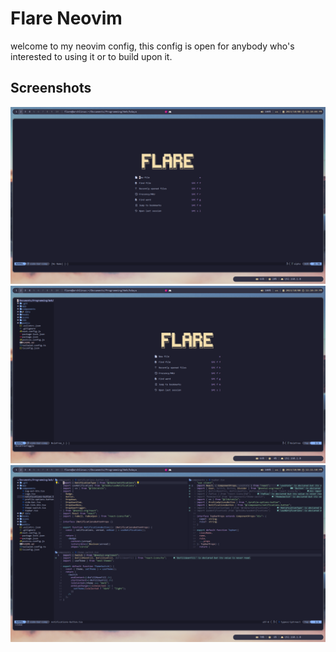 # Flare Neovim
welcome to my neovim config, this config is open for anybody who's interested to using it or to build upon it.
## Screenshots
![the startup page](./screenshots/nvim1.png)
![the nvim tree plugin with the startup page](./screenshots/nvim2.png)
![split screen with a gorgeous UI interface](./screenshots/nvim3.png)
